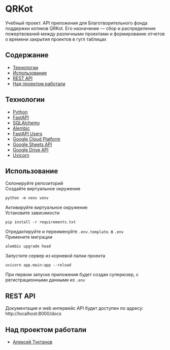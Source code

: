# QRKot
Учебный проект. API приложения для Благотворительного фонда поддержки котиков QRKot. 
Его назначение — сбор и распределение пожертвований между различными проектами и формирование отчетов о времени закрытия проектов
в гугл таблицах

## Содержание
- [Технологии](#технологии)
- [Использование](#использование)
- [REST API](#rest-api)
- [Над проектом работали](#над-проектом-работали)

## Технологии
- [Python](https://www.python.org/)
- [FastAPI](https://fastapi.tiangolo.com/)
- [SQLAlchemy](http://www.sqlalchemy.org/)
- [Alembic](https://alembic.sqlalchemy.org/)
- [FastAPI Users](https://fastapi-users.github.io/fastapi-users/)
- [Google Cloud Platform](https://cloud.google.com/)
- [Google Sheets API](https://developers.google.com/sheets/api)
- [Google Drive API](https://developers.google.com/drive)
- [Uvicorn](https://www.uvicorn.org/)

## Использование
Склонируйте репозиторий  
Создайте виртуальное окружение 
```
python -m venv venv
```
Активируйте виртуальное окружение  
Установите зависимости 
```
pip install -r requirements.txt
```
Отредактируйте и переименуйте  `.env.template`. в  `.env`  
Примените миграции
```
alembic upgrade head
```
Запустите сервер из корневой папки проекта
```
uvicorn app.main:app --reload
```
При первом запуске приложения будет создан суперюзер, с регистрационными данными из `.env`  

## REST API
Документация и web интервейс API будет доступен по адресу: http://localhost:8000/docs

## Над проектом работали
- [Алексей Туктанов](https://t.me/atuktanov)
